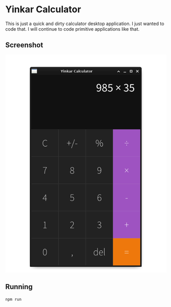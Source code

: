 # Yinkar Calculator
This is just a quick and dirty calculator desktop application. I just wanted to code that. I will continue to code primitive applications like that.

## Screenshot
![Yinkar Calculator](screenshot.png)

## Running
```
npm run
```